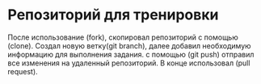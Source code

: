# Репозиторий для тренировки

После использование (fork), скопировал репозиторий с помощью (clone). Cоздал новую ветку(git branch), далее добавил необходимую информацию для выполнения задания. с помощью (git push) отправил все изменения на удаленный репозиторий. В конце использовал (pull request).
